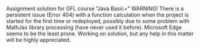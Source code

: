 Assignment solution for GFL course "Java Basic+"
WARNING! There is a persistent issue (Error 404) with a function calculation when the project is started for the first time or redeployed, possibly due to some problem with MathJax library processing (have never used it before). Microsoft Edge seems to be the least prone. Working on solution, but any help in this matter will be highly appreciated.

